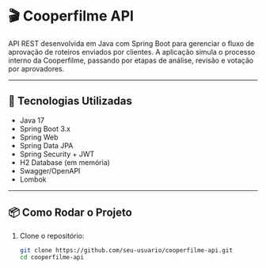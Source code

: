 # 🎬 Cooperfilme API

API REST desenvolvida em Java com Spring Boot para gerenciar o fluxo de aprovação de roteiros enviados por clientes. A aplicação simula o processo interno da Cooperfilme, passando por etapas de análise, revisão e votação por aprovadores.

---

## 🚀 Tecnologias Utilizadas

- Java 17
- Spring Boot 3.x
- Spring Web
- Spring Data JPA
- Spring Security + JWT
- H2 Database (em memória)
- Swagger/OpenAPI
- Lombok

---

## 📦 Como Rodar o Projeto

1. Clone o repositório:
   ```bash
   git clone https://github.com/seu-usuario/cooperfilme-api.git
   cd cooperfilme-api
